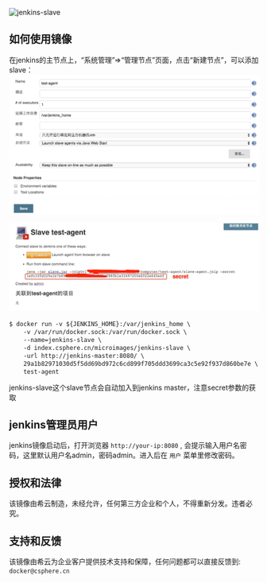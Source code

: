 ![jenkins-slave](https://csphere.cn/assets/33acb95a-24e8-4559-9889-fa31b8cb95bd)

## 如何使用镜像
在jenkins的主节点上，“系统管理”=>“管理节点”页面，点击“新建节点”，可以添加slave：
![](https://github.com/nicescale/microimage-jenkins-slave/blob/master/testagent.png?raw=true)

![](https://github.com/nicescale/microimage-jenkins-slave/blob/master/slavesecret.png?raw=true)

```console
$ docker run -v ${JENKINS_HOME}:/var/jenkins_home \
    -v /var/run/docker.sock:/var/run/docker.sock \
    --name=jenkins-slave \
    -d index.csphere.cn/microimages/jenkins-slave \
    -url http://jenkins-master:8080/ \
    29a1b82971030d5f5dd69bd972c6cd899f705ddd3699ca3c5e92f937d860be7e \
    test-agent
```

jenkins-slave这个slave节点会自动加入到jenkins master，注意secret参数的获取

## jenkins管理员用户

jenkins镜像启动后，打开浏览器 `http://your-ip:8080` , 会提示输入用户名密码，这里默认用户名admin，密码admin。进入后在 `用户` 菜单里修改密码。

## 授权和法律

该镜像由希云制造，未经允许，任何第三方企业和个人，不得重新分发。违者必究。

## 支持和反馈

该镜像由希云为企业客户提供技术支持和保障，任何问题都可以直接反馈到: `docker@csphere.cn`

